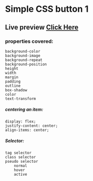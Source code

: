 # Simple CSS button 1

## Live preview <a href = "https://ramrachai.github.io/hw1/" > Click Here </a>

### properties covered:

    background-color
    background-image
    background-repeat
    background-position
    height
    width
    margin
    padding
    outline
    box-shadow
    color
    text-transform

##### centering an item:

    display: flex;
    justify-content: center;
    align-items: center;
   
##### Selector: 
    tag selector
    class selector
    pseudo selector
        normal
        hover
        active
